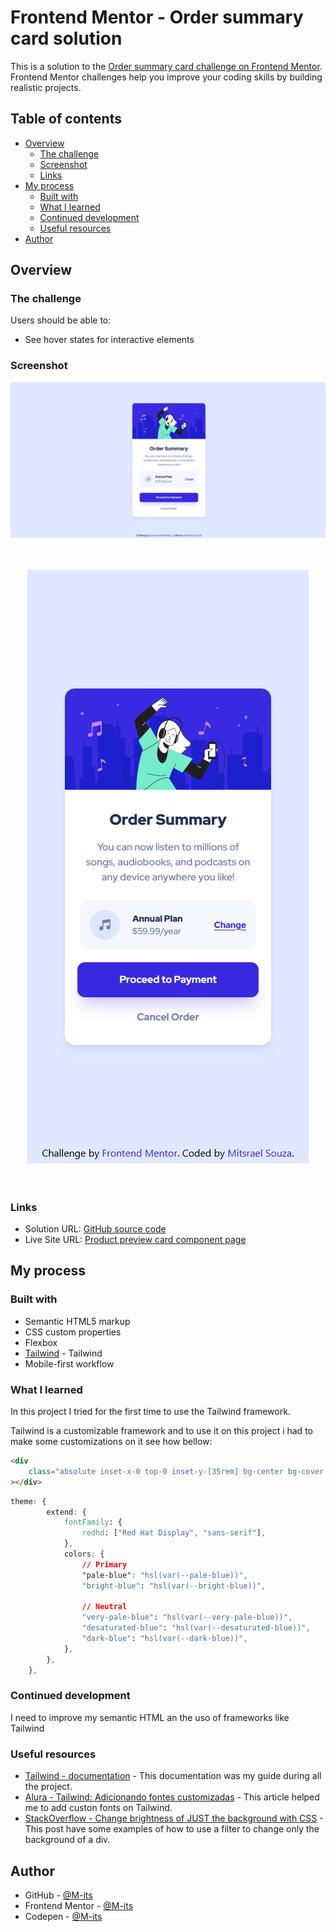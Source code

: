 # Frontend Mentor - Order summary card solution

This is a solution to the [Order summary card challenge on Frontend Mentor](https://www.frontendmentor.io/challenges/order-summary-component-QlPmajDUj). Frontend Mentor challenges help you improve your coding skills by building realistic projects.

## Table of contents

-   [Overview](#overview)
    -   [The challenge](#the-challenge)
    -   [Screenshot](#screenshot)
    -   [Links](#links)
-   [My process](#my-process)
    -   [Built with](#built-with)
    -   [What I learned](#what-i-learned)
    -   [Continued development](#continued-development)
    -   [Useful resources](#useful-resources)
-   [Author](#author)

## Overview

### The challenge

Users should be able to:

-   See hover states for interactive elements

### Screenshot

<div align="center">
    
  ![Desktop](./design/desktop.png)
  <br /><br /><br />

![mobile](./design/mobile.png)
<br /><br /><br />

</div>

### Links

-   Solution URL: [GitHub source code](https://github.com/M-its/order-summary-component)
-   Live Site URL: [Product preview card component page](https://m-its.github.io/order-summary-component/)

## My process

### Built with

-   Semantic HTML5 markup
-   CSS custom properties
-   Flexbox
-   [Tailwind](https://tailwindcss.com/) - Tailwind
-   Mobile-first workflow

### What I learned

In this project I tried for the first time to use the Tailwind framework.

Tailwind is a customizable framework and to use it on this project i had to make some customizations on it see how bellow:

```html
<div
    class="absolute inset-x-0 top-0 inset-y-[35rem] bg-center bg-cover bg-[url('/images/pattern-background-mobile.svg')] sm:bg-[url('/images/pattern-background-desktop.svg')] sm:h-screen sm:inset-y-[-25rem]"
></div>
```

```css
theme: {
        extend: {
            fontFamily: {
                redhd: ["Red Hat Display", "sans-serif"],
            },
            colors: {
                // Primary
                "pale-blue": "hsl(var(--pale-blue))",
                "bright-blue": "hsl(var(--bright-blue))",

                // Neutral
                "very-pale-blue": "hsl(var(--very-pale-blue))",
                "desaturated-blue": "hsl(var(--desaturated-blue))",
                "dark-blue": "hsl(var(--dark-blue))",
            },
        },
    },
```

### Continued development

I need to improve my semantic HTML an the uso of frameworks like Tailwind

### Useful resources

-   [Tailwind - documentation](https://tailwindcss.com/docs/installation) - This documentation was my guide during all the project.
-   [Alura - Tailwind: Adicionando fontes customizadas](https://www.alura.com.br/artigos/tailwind-adicionando-fontes-customizadas#:~:text=Neste%20artigo%20vimos%20como%20adicionar%20fontes%20customizadas%20em,necess%C3%A1rias%20e%20impactos%20na%20configura%C3%A7%C3%A3o%20padr%C3%A3o%20do%20framework.) - This article helped me to add custon fonts on Tailwind.
-   [StackOverflow - Change brightness of JUST the background with CSS](https://stackoverflow.com/questions/19773309/change-brightness-of-just-the-background-with-css) - This post have some examples of how to use a filter to change only the background of a div.

## Author

-   GitHub - [@M-its](https://github.com/M-its)
-   Frontend Mentor - [@M-its](https://www.frontendmentor.io/profile/M-its)
-   Codepen - [@M-its](https://codepen.io/m-its)
